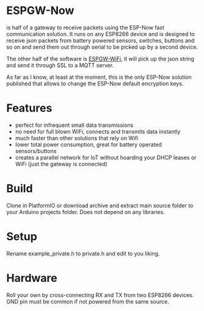 # ESPGW-Now
is half of a gateway to receive packets using the ESP-Now fast communication solution.
It runs on any ESP8266 device and is designed to receive json packets from battery powered sensors, switches, buttons and so on and send them out through serial to be picked up by a second device.

The other half of the software is <a href="https://github.com/cctweaker/ESPGW-WiFi">ESPGW-WiFi</a>, it will pick up the json string and send it through SSL to a MQTT server.

As far as I know, at least at the moment, this is the only ESP-Now solution published that allows to change the ESP-Now default encryption keys.

# Features
- perfect for infrequent small data transmissions
- no need for full blown WiFi, connects and transmits data instantly
- much faster than other solutions that rely on Wifi
- lower total power consumption, great for battery operated sensors/buttons
- creates a parallel network for IoT without hoarding your DHCP leases or WiFi (just the gateway is connected)


# Build
Clone in PlatformIO or download archive and extract main source folder to your Arduino projects folder.
Does not depend on any libraries.

# Setup
Rename example_private.h to private.h and edit to you liking.

# Hardware
Roll your own by cross-connecting RX and TX from two ESP8266 devices. GND pin must be common if not powered from the same source.
